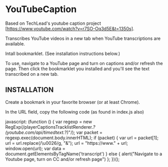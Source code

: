 # YouTubeCaption
Based on TechLead's youtube caption project [https://www.youtube.com/watch?v=r7SO-Oq3d5E&t=1350s]. 

Transcribes YouTube videos in a new tab when YouTube transcriptions are available.

Intall bookmarklet. (See installation instructions below.)

To use, navigate to a YouTube page and turn on captions and/or refresh the page. Then click the bookmarklet you installed and you'll see the text transcribed on a new tab.


## INSTALLATION

Create a bookmark in your favorite browser (or at least Chrome). 

In the URL field, copy the following code (as found in index.js also)

javascript: (function () 
{
  var regexp = new RegExp(/playerCaptionsTracklistRenderer.*?(youtube.com\/api\/timedtext.*?)"/);
  var packet = regexp.exec(document.body.innerHTML);
  if (packet)
  {
    var url = packet[1];
    url = url.replace(/\\u0026/g, "&");
    url = "https://www." + url;
    window.open(url);
    var data = document.getElementsByTagName('transcript')
  }
  else { alert("Navigate to a Youtube page, turn on CC and/or refresh page") };
})();



